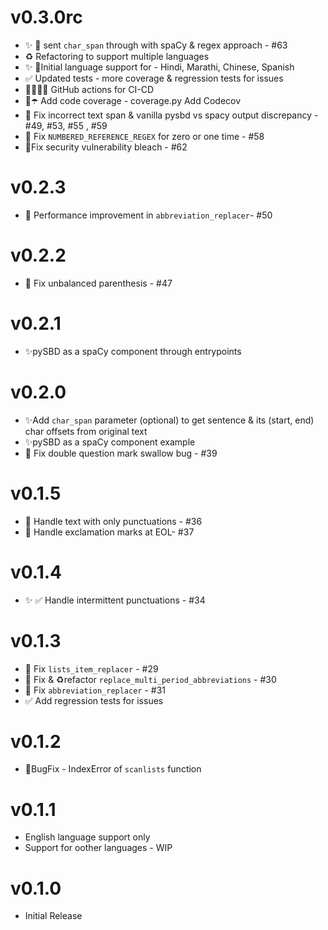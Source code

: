# v0.3.0rc
-   ✨ 💫 sent `char_span` through with spaCy & regex approach - \#63
-   ♻️ Refactoring to support multiple languages
-   ✨ 💫Initial language support for - Hindi, Marathi, Chinese, Spanish
-   ✅ Updated tests - more coverage & regression tests for issues
-   👷👷🏻‍♀️ GitHub actions for CI-CD
-   💚☂️ Add code coverage - coverage.py Add Codecov
-   🐛 Fix incorrect text span & vanilla pysbd vs spacy output discrepancy - \#49, \#53, \#55 , \#59
-   🐛 Fix `NUMBERED_REFERENCE_REGEX` for zero or one time - \#58
-   🔐Fix security vulnerability bleach - \#62


# v0.2.3
-   🐛 Performance improvement in `abbreviation_replacer`- \#50

# v0.2.2
-   🐛 Fix unbalanced parenthesis - \#47

# v0.2.1
-   ✨pySBD as a spaCy component through entrypoints

# v0.2.0
-   ✨Add `char_span` parameter (optional) to get sentence & its (start, end) char offsets from original text
-   ✨pySBD as a spaCy component example
-   🐛 Fix double question mark swallow bug - \#39

# v0.1.5
-   🐛 Handle text with only punctuations - \#36
-   🐛 Handle exclamation marks at EOL- \#37

# v0.1.4
-   ✨ ✅ Handle intermittent punctuations - \#34

# v0.1.3
-   🐛 Fix `lists_item_replacer` - \#29
-   🐛 Fix & ♻️refactor `replace_multi_period_abbreviations` - \#30
-   🐛 Fix `abbreviation_replacer` - \#31
-   ✅ Add regression tests for issues

# v0.1.2
-   🐛BugFix - IndexError of `scanlists` function

# v0.1.1
-   English language support only
-   Support for oother languages - WIP

# v0.1.0
-   Initial Release
